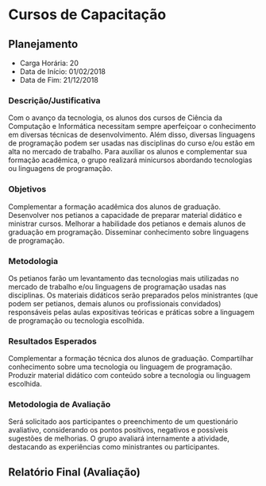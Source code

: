 Cursos de Capacitação
=====================

Planejamento
------------

* Carga Horária: 20
* Data de Início: 01/02/2018
* Data de Fim: 21/12/2018

### Descrição/Justificativa
Com o avanço da tecnologia, os alunos  dos cursos de Ciência da Computação e
Informática necessitam sempre aperfeiçoar o conhecimento em diversas técnicas
de desenvolvimento. Além disso, diversas  linguagens de programação podem ser
usadas nas disciplinas do curso e/ou estão em alta no mercado de trabalho. Para
auxiliar os alunos e complementar  sua formação acadêmica, o grupo realizará
minicursos abordando tecnologias ou linguagens de programação.

### Objetivos
Complementar a formação acadêmica dos  alunos de graduação. Desenvolver nos
petianos  a  capacidade  de  preparar material  didático  e  ministrar  cursos.
Melhorar  a  habilidade   dos  petianos  e  demais  alunos   de  graduação  em
programação. Disseminar conhecimento sobre linguagens de programação.

### Metodologia
Os petianos  farão um levantamento  das tecnologias mais utilizadas  no mercado
de  trabalho  e/ou  linguagens  de  programação  usadas  nas  disciplinas.  Os
materiais  didáticos  serão  preparados  pelos  ministrantes  (que  podem  ser
petianos, demais  alunos ou profissionais convidados)  responsáveis pelas aulas
expositivas  teóricas  e  práticas  sobre  a  linguagem  de  programação  ou
tecnologia escolhida.

### Resultados Esperados
Complementar  a  formação técnica  dos  alunos  de graduação.  Compartilhar
conhecimento  sobre  uma  tecnologia  ou linguagem  de  programação.  Produzir
material didático com conteúdo sobre a tecnologia ou linguagem escolhida.

### Metodologia de Avaliação
Será  solicitado   aos  participantes  o  preenchimento   de  um  questionário
avaliativo, considerando os pontos  positivos, negativos e possíveis sugestões
de  melhorias.  O  grupo  avaliará  internamente  a  atividade,  destacando  as
experiências como ministrantes ou participantes.

Relatório Final (Avaliação)
---------------------------
